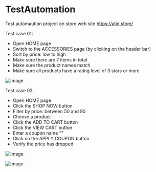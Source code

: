 # TestAutomation
Test automaution project on store web site https://atid.store/

Test case 01:
-	Open HOME page
-	Switch to the ACCESSORIES page (by clicking on the header bar)
-	Sort by price: low to high
-	Make sure there are 7 items in total
-	Make sure the product names match
-	Make sure all products have a rating level of 3 stars or more

![image](https://user-images.githubusercontent.com/106435061/181029425-6072f493-32be-4155-9140-8db6811f11fb.png)

Test case 02:
-	Open HOME page
- Click the SHOP NOW button
- Filter by price: between 50 and 90
- Choose a product
- Click the ADD TO CART button
- Click the VIEW CART button
- Enter a coupon name ""
- Click on the APPLY COUPON button
- Verify the price has dropped
 
![image](https://user-images.githubusercontent.com/106435061/180665629-fa940ac8-5184-48dd-8805-00c04d2a75d5.png)

![image](https://user-images.githubusercontent.com/106435061/181028270-7b451119-7c12-4f99-a704-fff6f339984d.png)


